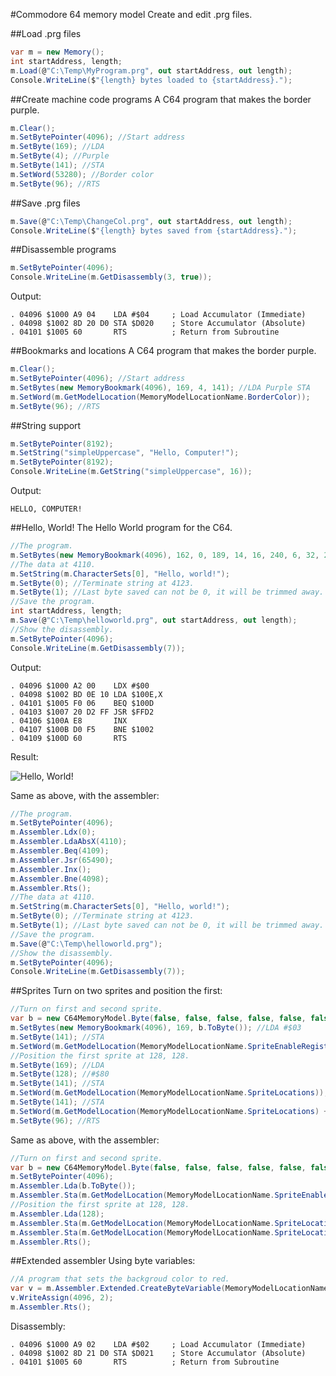 #Commodore 64 memory model
Create and edit .prg files.

##Load .prg files
```C#
var m = new Memory();
int startAddress, length;
m.Load(@"C:\Temp\MyProgram.prg", out startAddress, out length);
Console.WriteLine($"{length} bytes loaded to {startAddress}.");
```

##Create machine code programs
A C64 program that makes the border purple.
```C#
m.Clear();
m.SetBytePointer(4096); //Start address
m.SetByte(169); //LDA
m.SetByte(4); //Purple
m.SetByte(141); //STA
m.SetWord(53280); //Border color
m.SetByte(96); //RTS
```

##Save .prg files
```C#
m.Save(@"C:\Temp\ChangeCol.prg", out startAddress, out length);
Console.WriteLine($"{length} bytes saved from {startAddress}.");
```

##Disassemble programs
```C#
m.SetBytePointer(4096);
Console.WriteLine(m.GetDisassembly(3, true));
```

Output:
```
. 04096 $1000 A9 04    LDA #$04     ; Load Accumulator (Immediate)
. 04098 $1002 8D 20 D0 STA $D020    ; Store Accumulator (Absolute)
. 04101 $1005 60       RTS          ; Return from Subroutine
```

##Bookmarks and locations
A C64 program that makes the border purple.
```C#
m.Clear();
m.SetBytePointer(4096); //Start address
m.SetBytes(new MemoryBookmark(4096), 169, 4, 141); //LDA Purple STA
m.SetWord(m.GetModelLocation(MemoryModelLocationName.BorderColor));
m.SetByte(96); //RTS
```

##String support
```C#
m.SetBytePointer(8192);
m.SetString("simpleUppercase", "Hello, Computer!");
m.SetBytePointer(8192);
Console.WriteLine(m.GetString("simpleUppercase", 16));
```

Output:
```
HELLO, COMPUTER!
```

##Hello, World!
The Hello World program for the C64.
```C#
//The program.
m.SetBytes(new MemoryBookmark(4096), 162, 0, 189, 14, 16, 240, 6, 32, 210, 255, 232, 208, 245, 96);
//The data at 4110.
m.SetString(m.CharacterSets[0], "Hello, world!");
m.SetByte(0); //Terminate string at 4123.
m.SetByte(1); //Last byte saved can not be 0, it will be trimmed away.
//Save the program.     
int startAddress, length;
m.Save(@"C:\Temp\helloworld.prg", out startAddress, out length);
//Show the disassembly.
m.SetBytePointer(4096);
Console.WriteLine(m.GetDisassembly(7));
```

Output:
```
. 04096 $1000 A2 00    LDX #$00
. 04098 $1002 BD 0E 10 LDA $100E,X
. 04101 $1005 F0 06    BEQ $100D
. 04103 $1007 20 D2 FF JSR $FFD2
. 04106 $100A E8       INX
. 04107 $100B D0 F5    BNE $1002
. 04109 $100D 60       RTS
```

Result:

![Hello, World!](http://imghost.winsoft.se/upload/270571459008119c64helloworld.jpg)

Same as above, with the assembler:
```C#
//The program.
m.SetBytePointer(4096);
m.Assembler.Ldx(0);
m.Assembler.LdaAbsX(4110);
m.Assembler.Beq(4109);
m.Assembler.Jsr(65490);
m.Assembler.Inx();
m.Assembler.Bne(4098);
m.Assembler.Rts();
//The data at 4110.
m.SetString(m.CharacterSets[0], "Hello, world!");
m.SetByte(0); //Terminate string at 4123.
m.SetByte(1); //Last byte saved can not be 0, it will be trimmed away.
//Save the program.     
m.Save(@"C:\Temp\helloworld.prg");
//Show the disassembly.
m.SetBytePointer(4096);
Console.WriteLine(m.GetDisassembly(7));
```

##Sprites
Turn on two sprites and position the first:
```C#
//Turn on first and second sprite.
var b = new C64MemoryModel.Byte(false, false, false, false, false, false, true, true);
m.SetBytes(new MemoryBookmark(4096), 169, b.ToByte()); //LDA #$03
m.SetByte(141); //STA
m.SetWord(m.GetModelLocation(MemoryModelLocationName.SpriteEnableRegister));
//Position the first sprite at 128, 128.
m.SetByte(169); //LDA
m.SetByte(128); //#$80
m.SetByte(141); //STA
m.SetWord(m.GetModelLocation(MemoryModelLocationName.SpriteLocations));
m.SetByte(141); //STA
m.SetWord(m.GetModelLocation(MemoryModelLocationName.SpriteLocations) + 1);
m.SetByte(96); //RTS
```

Same as above, with the assembler:
```C#
//Turn on first and second sprite.
var b = new C64MemoryModel.Byte(false, false, false, false, false, false, true, true);
m.SetBytePointer(4096);
m.Assembler.Lda(b.ToByte());
m.Assembler.Sta(m.GetModelLocation(MemoryModelLocationName.SpriteEnableRegister));
//Position the first sprite at 128, 128.
m.Assembler.Lda(128);
m.Assembler.Sta(m.GetModelLocation(MemoryModelLocationName.SpriteLocations));
m.Assembler.Sta(m.GetModelLocation(MemoryModelLocationName.SpriteLocations) + 1);
m.Assembler.Rts();
```

##Extended assembler
Using byte variables:
```C#
//A program that sets the backgroud color to red.
var v = m.Assembler.Extended.CreateByteVariable(MemoryModelLocationName.BackgroundColor);
v.WriteAssign(4096, 2);
m.Assembler.Rts();
```
Disassembly:
```
. 04096 $1000 A9 02    LDA #$02     ; Load Accumulator (Immediate)
. 04098 $1002 8D 21 D0 STA $D021    ; Store Accumulator (Absolute)
. 04101 $1005 60       RTS          ; Return from Subroutine
```
